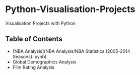 # Python-Visualisation-Projects
Visualisation Projects with Python

## Table of Contents
* [NBA Analysis](NBA Analysis/NBA Statistics (2005-2014 Seasons).ipynb)
* Global Demographics Analysis
* Film Rating Analysis
